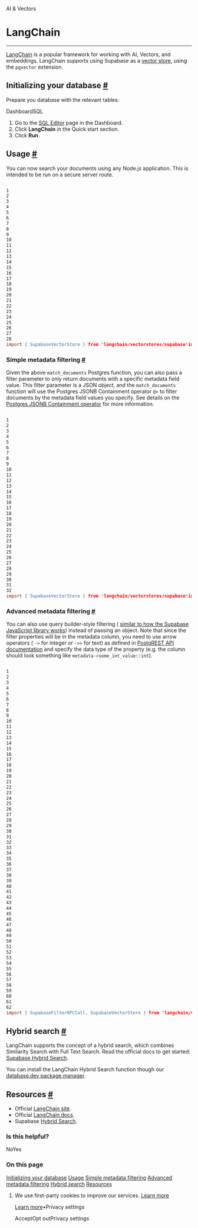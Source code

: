 AI & Vectors

# LangChain

* * *

[LangChain](https://langchain.com/) is a popular framework for working with AI, Vectors, and embeddings. LangChain supports using Supabase as a [vector store](https://js.langchain.com/docs/modules/indexes/vector_stores/integrations/supabase), using the `pgvector` extension.

## Initializing your database [\#](https://supabase.com/docs/guides/ai/langchain\#initializing-your-database)

Prepare you database with the relevant tables:

DashboardSQL

1. Go to the [SQL Editor](https://supabase.com/dashboard/project/_/sql) page in the Dashboard.
2. Click **LangChain** in the Quick start section.
3. Click **Run**.

## Usage [\#](https://supabase.com/docs/guides/ai/langchain\#usage)

You can now search your documents using any Node.js application. This is intended to be run on a secure server route.

```flex

1
2
3
4
5
6
7
8
9
10
11
12
13
14
15
16
17
18
19
20
21
22
23
24
25
26
27
28
import { SupabaseVectorStore } from 'langchain/vectorstores/supabase'import { OpenAIEmbeddings } from 'langchain/embeddings/openai'import { createClient } from '@supabase/supabase-js'const supabaseKey = process.env.SUPABASE_SERVICE_ROLE_KEYif (!supabaseKey) throw new Error(`Expected SUPABASE_SERVICE_ROLE_KEY`)const url = process.env.SUPABASE_URLif (!url) throw new Error(`Expected env var SUPABASE_URL`)export const run = async () => {  const client = createClient(url, supabaseKey)  const vectorStore = await SupabaseVectorStore.fromTexts(    ['Hello world', 'Bye bye', "What's this?"],    [{ id: 2 }, { id: 1 }, { id: 3 }],    new OpenAIEmbeddings(),    {      client,      tableName: 'documents',      queryName: 'match_documents',    }  )  const resultOne = await vectorStore.similaritySearch('Hello world', 1)  console.log(resultOne)}
```

### Simple metadata filtering [\#](https://supabase.com/docs/guides/ai/langchain\#simple-metadata-filtering)

Given the above `match_documents` Postgres function, you can also pass a filter parameter to only return documents with a specific metadata field value. This filter parameter is a JSON object, and the `match_documents` function will use the Postgres JSONB Containment operator `@>` to filter documents by the metadata field values you specify. See details on the [Postgres JSONB Containment operator](https://www.postgresql.org/docs/current/datatype-json.html#JSON-CONTAINMENT) for more information.

```flex

1
2
3
4
5
6
7
8
9
10
11
12
13
14
15
16
17
18
19
20
21
22
23
24
25
26
27
28
29
30
31
32
import { SupabaseVectorStore } from 'langchain/vectorstores/supabase'import { OpenAIEmbeddings } from 'langchain/embeddings/openai'import { createClient } from '@supabase/supabase-js'// First, follow set-up instructions aboveconst privateKey = process.env.SUPABASE_SERVICE_ROLE_KEYif (!privateKey) throw new Error(`Expected env var SUPABASE_SERVICE_ROLE_KEY`)const url = process.env.SUPABASE_URLif (!url) throw new Error(`Expected env var SUPABASE_URL`)export const run = async () => {  const client = createClient(url, privateKey)  const vectorStore = await SupabaseVectorStore.fromTexts(    ['Hello world', 'Hello world', 'Hello world'],    [{ user_id: 2 }, { user_id: 1 }, { user_id: 3 }],    new OpenAIEmbeddings(),    {      client,      tableName: 'documents',      queryName: 'match_documents',    }  )  const result = await vectorStore.similaritySearch('Hello world', 1, {    user_id: 3,  })  console.log(result)}
```

### Advanced metadata filtering [\#](https://supabase.com/docs/guides/ai/langchain\#advanced-metadata-filtering)

You can also use query builder-style filtering ( [similar to how the Supabase JavaScript library works](https://supabase.com/docs/reference/javascript/using-filters)) instead of passing an object. Note that since the filter properties will be in the metadata column, you need to use arrow operators ( `->` for integer or `->>` for text) as defined in [PostgREST API documentation](https://postgrest.org/en/stable/references/api/tables_views.html?highlight=operators#json-columns) and specify the data type of the property (e.g. the column should look something like `metadata->some_int_value::int`).

```flex

1
2
3
4
5
6
7
8
9
10
11
12
13
14
15
16
17
18
19
20
21
22
23
24
25
26
27
28
29
30
31
32
33
34
35
36
37
38
39
40
41
42
43
44
45
46
47
48
49
50
51
52
53
54
55
56
57
58
59
60
61
62
import { SupabaseFilterRPCCall, SupabaseVectorStore } from 'langchain/vectorstores/supabase'import { OpenAIEmbeddings } from 'langchain/embeddings/openai'import { createClient } from '@supabase/supabase-js'// First, follow set-up instructions aboveconst privateKey = process.env.SUPABASE_SERVICE_ROLE_KEYif (!privateKey) throw new Error(`Expected env var SUPABASE_SERVICE_ROLE_KEY`)const url = process.env.SUPABASE_URLif (!url) throw new Error(`Expected env var SUPABASE_URL`)export const run = async () => {  const client = createClient(url, privateKey)  const embeddings = new OpenAIEmbeddings()  const store = new SupabaseVectorStore(embeddings, {    client,    tableName: 'documents',  })  const docs = [    {      pageContent:        'This is a long text, but it actually means something because vector database does not understand Lorem Ipsum. So I would need to expand upon the notion of quantum fluff, a theoretical concept where subatomic particles coalesce to form transient multidimensional spaces. Yet, this abstraction holds no real-world application or comprehensible meaning, reflecting a cosmic puzzle.',      metadata: { b: 1, c: 10, stuff: 'right' },    },    {      pageContent:        'This is a long text, but it actually means something because vector database does not understand Lorem Ipsum. So I would need to proceed by discussing the echo of virtual tweets in the binary corridors of the digital universe. Each tweet, like a pixelated canary, hums in an unseen frequency, a fascinatingly perplexing phenomenon that, while conjuring vivid imagery, lacks any concrete implication or real-world relevance, portraying a paradox of multidimensional spaces in the age of cyber folklore.',      metadata: { b: 2, c: 9, stuff: 'right' },    },    { pageContent: 'hello', metadata: { b: 1, c: 9, stuff: 'right' } },    { pageContent: 'hello', metadata: { b: 1, c: 9, stuff: 'wrong' } },    { pageContent: 'hi', metadata: { b: 2, c: 8, stuff: 'right' } },    { pageContent: 'bye', metadata: { b: 3, c: 7, stuff: 'right' } },    { pageContent: "what's this", metadata: { b: 4, c: 6, stuff: 'right' } },  ]  await store.addDocuments(docs)  const funcFilterA: SupabaseFilterRPCCall = (rpc) =>    rpc      .filter('metadata->b::int', 'lt', 3)      .filter('metadata->c::int', 'gt', 7)      .textSearch('content', `'multidimensional' & 'spaces'`, {        config: 'english',      })  const resultA = await store.similaritySearch('quantum', 4, funcFilterA)  const funcFilterB: SupabaseFilterRPCCall = (rpc) =>    rpc      .filter('metadata->b::int', 'lt', 3)      .filter('metadata->c::int', 'gt', 7)      .filter('metadata->>stuff', 'eq', 'right')  const resultB = await store.similaritySearch('hello', 2, funcFilterB)  console.log(resultA, resultB)}
```

## Hybrid search [\#](https://supabase.com/docs/guides/ai/langchain\#hybrid-search)

LangChain supports the concept of a hybrid search, which combines Similarity Search with Full Text Search. Read the official docs to get started: [Supabase Hybrid Search](https://js.langchain.com/docs/modules/indexes/retrievers/supabase-hybrid).

You can install the LangChain Hybrid Search function though our [database.dev package manager](https://database.dev/langchain/hybrid_search).

## Resources [\#](https://supabase.com/docs/guides/ai/langchain\#resources)

- Official [LangChain site](https://langchain.com/).
- Official [LangChain docs](https://js.langchain.com/docs/modules/indexes/vector_stores/integrations/supabase).
- Supabase [Hybrid Search](https://js.langchain.com/docs/modules/indexes/retrievers/supabase-hybrid).

### Is this helpful?

NoYes

### On this page

[Initializing your database](https://supabase.com/docs/guides/ai/langchain#initializing-your-database) [Usage](https://supabase.com/docs/guides/ai/langchain#usage) [Simple metadata filtering](https://supabase.com/docs/guides/ai/langchain#simple-metadata-filtering) [Advanced metadata filtering](https://supabase.com/docs/guides/ai/langchain#advanced-metadata-filtering) [Hybrid search](https://supabase.com/docs/guides/ai/langchain#hybrid-search) [Resources](https://supabase.com/docs/guides/ai/langchain#resources)

1. We use first-party cookies to improve our services. [Learn more](https://supabase.com/privacy#8-cookies-and-similar-technologies-used-on-our-european-services)



   [Learn more](https://supabase.com/privacy#8-cookies-and-similar-technologies-used-on-our-european-services)•Privacy settings





   AcceptOpt outPrivacy settings